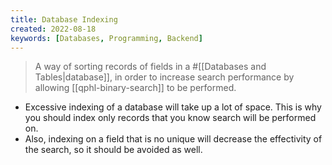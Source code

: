 ```yaml
---
title: Database Indexing
created: 2022-08-18
keywords: [Databases, Programming, Backend]
---
```


> A way of sorting records of fields in a #[[Databases and Tables|database]], in order to increase search performance by allowing [[qphl-binary-search]] to be performed.

- Excessive indexing of a database will take up a lot of space. This is why you should index only records that you know search will be performed on.
- Also, indexing on a field that is no unique will decrease the effectivity of the search, so it should be avoided as well.
